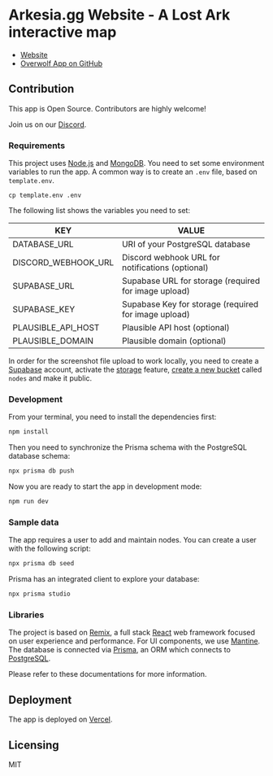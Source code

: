 # Arkesia.gg Website - A Lost Ark interactive map

- [Website](https://arkesia.gg)
- [Overwolf App on GitHub](https://github.com/lmachens/arkesia.gg-overwolf)

## Contribution

This app is Open Source. Contributors are highly welcome!

Join us on our [Discord](https://discord.com/invite/NTZu8Px).

### Requirements

This project uses [Node.js](https://nodejs.org/en/) and [MongoDB](https://www.mongodb.com/).
You need to set some environment variables to run the app. A common way is to create an `.env` file, based on `template.env`.

```
cp template.env .env
```

The following list shows the variables you need to set:

| KEY                 | VALUE                                                |
| ------------------- | ---------------------------------------------------- |
| DATABASE_URL        | URI of your PostgreSQL database                      |
| DISCORD_WEBHOOK_URL | Discord webhook URL for notifications (optional)     |
| SUPABASE_URL        | Supabase URL for storage (required for image upload) |
| SUPABASE_KEY        | Supabase Key for storage (required for image upload) |
| PLAUSIBLE_API_HOST  | Plausible API host (optional)                        |
| PLAUSIBLE_DOMAIN    | Plausible domain (optional)                          |

In order for the screenshot file upload to work locally, you need to create a [Supabase](https://supabase.com/) account, activate the [storage](https://supabase.com/storage) feature, [create a new bucket](https://supabase.com/docs/guides/storage#create-a-bucket) called `nodes` and make it public.

### Development

From your terminal, you need to install the dependencies first:

```sh
npm install
```

Then you need to synchronize the Prisma schema with the PostgreSQL database schema:

```sh
npx prisma db push
```

Now you are ready to start the app in development mode:

```sh
npm run dev
```

### Sample data

The app requires a user to add and maintain nodes. You can create a user with the following script:

```sh
npx prisma db seed
```

Prisma has an integrated client to explore your database:

```sh
npx prisma studio
```

### Libraries

The project is based on [Remix](https://remix.run/), a full stack [React](https://reactjs.org/) web framework focused on user experience and performance.
For UI components, we use [Mantine](https://mantine.dev/).
The database is connected via [Prisma](https://www.prisma.io/), an ORM which connects to [PostgreSQL](https://www.postgresql.org/).

Please refer to these documentations for more information.

## Deployment

The app is deployed on [Vercel](https://vercel.com/).

## Licensing

MIT
